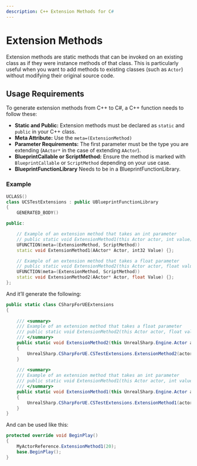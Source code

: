 ```yaml
---
description: C++ Extension Methods for C#
---
```


# Extension Methods

Extension methods are static methods that can be invoked on an existing class as if they were instance methods of that class. This is particularly useful when you want to add methods to existing classes (such as `Actor`) without modifying their original source code.

## Usage Requirements <a href="#usage-requirements" id="usage-requirements"></a>

To generate extension methods from C++ to C#, a C++ function needs to follow these:

* **Static and Public:** Extension methods must be declared as `static` and `public` in your C++ class.
* **Meta Attribute:** Use the `meta=(ExtensionMethod)`
* **Parameter Requirements:** The first parameter must be the type you are extending (`AActor*` in the case of extending `AActor`).
* **BlueprintCallable or ScriptMethod:** Ensure the method is marked with `BlueprintCallable` or `ScriptMethod` depending on your use case.
* **BlueprintFunctionLibrary** Needs to be in a BlueprintFunctionLibrary.

### Example <a href="#example" id="example"></a>

```cpp
UCLASS()
class UCSTestExtensions : public UBlueprintFunctionLibrary
{
    GENERATED_BODY()

public:

    // Example of an extension method that takes an int parameter
    // public static void ExtensionMethod1(this Actor actor, int value)
    UFUNCTION(meta=(ExtensionMethod, ScriptMethod))
    static void ExtensionMethod1(AActor* Actor, int32 Value) {};

    // Example of an extension method that takes a float parameter
    // public static void ExtensionMethod2(this Actor actor, float value)
    UFUNCTION(meta=(ExtensionMethod, ScriptMethod))
    static void ExtensionMethod2(AActor* Actor, float Value) {};
};
```

And it’ll generate the following:

```csharp
public static class CSharpForUEExtensions
{
    
    /// <summary>
    /// Example of an extension method that takes a float parameter
    /// public static void ExtensionMethod2(this Actor actor, float value)
    /// </summary>
    public static void ExtensionMethod2(this UnrealSharp.Engine.Actor actor, float value)
    {
        UnrealSharp.CSharpForUE.CSTestExtensions.ExtensionMethod2(actor, value);
    }
    
    /// <summary>
    /// Example of an extension method that takes an int parameter
    /// public static void ExtensionMethod1(this Actor actor, int value)
    /// </summary>
    public static void ExtensionMethod1(this UnrealSharp.Engine.Actor actor, int value)
    {
        UnrealSharp.CSharpForUE.CSTestExtensions.ExtensionMethod1(actor, value);
    }
}
```

And can be used like this:

```csharp
protected override void BeginPlay()
{
    MyActorReference.ExtensionMethod1(20);
    base.BeginPlay();
}
```
